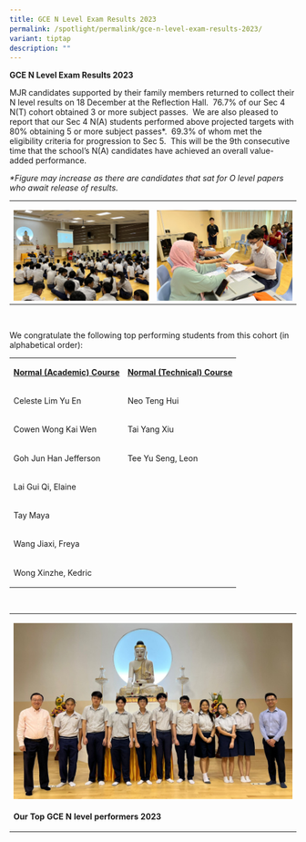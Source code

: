 ```yaml
---
title: GCE N Level Exam Results 2023
permalink: /spotlight/permalink/gce-n-level-exam-results-2023/
variant: tiptap
description: ""
---
```

<p><strong>GCE N Level Exam Results 2023</strong></p><p>MJR candidates supported by their family members returned to collect their N level results on 18 December at the Reflection Hall.&nbsp; 76.7% of our Sec 4 N(T) cohort obtained 3 or more subject passes.&nbsp; We are also pleased to report that our Sec 4 N(A) students performed above projected targets with 80% obtaining 5 or more subject passes*.&nbsp; 69.3% of whom met the eligibility criteria for progression to Sec 5.&nbsp; This will be the 9th consecutive time that the school’s N(A) candidates have achieved an overall value-added performance.</p><p><em>*Figure may increase as there are candidates that sat for O level papers who await release of results.</em></p><table><tbody><tr><td rowspan="1" colspan="1"><p></p><div class="isomer-image-wrapper"><img style="width: 100%" height="auto" width="100%" alt="" src="/images/Spotlight/IMG_8377.jpg"></div></td><td rowspan="1" colspan="1"><p></p><div class="isomer-image-wrapper"><img style="width: 100%" height="auto" width="100%" alt="" src="/images/Spotlight/IMG_8376.jpg"></div></td></tr></tbody></table><p>&nbsp;</p><p>We congratulate the following top performing students from this cohort (in alphabetical order):</p><table><tbody><tr><td rowspan="1" colspan="1"><p><strong><u>Normal (Academic) Course</u></strong></p></td><td rowspan="1" colspan="1"><p><strong><u>Normal (Technical) Course</u></strong></p></td></tr><tr><td rowspan="1" colspan="1"><p>Celeste Lim Yu En&nbsp;&nbsp;&nbsp;&nbsp;&nbsp;&nbsp;&nbsp;&nbsp;&nbsp;&nbsp;&nbsp;&nbsp;&nbsp;</p></td><td rowspan="1" colspan="1"><p>Neo Teng Hui</p></td></tr><tr><td rowspan="1" colspan="1"><p>Cowen Wong Kai Wen&nbsp;&nbsp;&nbsp;&nbsp;</p></td><td rowspan="1" colspan="1"><p>Tai Yang Xiu</p></td></tr><tr><td rowspan="1" colspan="1"><p>Goh Jun Han Jefferson&nbsp;&nbsp;&nbsp;&nbsp;</p></td><td rowspan="1" colspan="1"><p>Tee Yu Seng, Leon</p></td></tr><tr><td rowspan="1" colspan="1"><p>Lai Gui Qi, Elaine</p></td><td rowspan="1" colspan="1"><p></p></td></tr><tr><td rowspan="1" colspan="1"><p>Tay Maya</p></td><td rowspan="1" colspan="1"><p></p></td></tr><tr><td rowspan="1" colspan="1"><p>Wang Jiaxi, Freya</p></td><td rowspan="1" colspan="1"><p></p></td></tr><tr><td rowspan="1" colspan="1"><p>Wong Xinzhe, Kedric</p></td><td rowspan="1" colspan="1"><p></p></td></tr></tbody></table><p>&nbsp;</p><table><tbody><tr><td rowspan="1" colspan="1"><p></p><div class="isomer-image-wrapper"><img style="width: 100%" height="auto" width="100%" alt="" src="/images/Spotlight/N_Level_Std_and_SL_2023.jpeg"></div></td></tr><tr><td rowspan="1" colspan="1"><p><strong>Our Top GCE N level performers 2023</strong></p></td></tr></tbody></table><p></p>